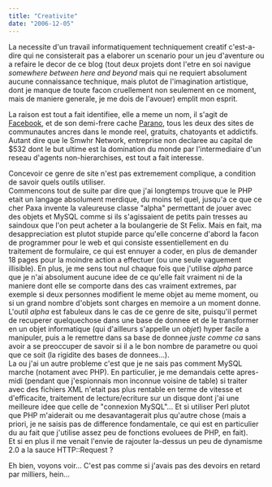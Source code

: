 ```yaml
---
title: "Creativite"
date: "2006-12-05"
---
```


La necessite d'un travail informatiquement techniquement creatif c'est-a-dire qui ne consisterait pas a elaborer un scenario pour un jeu d'aventure ou a refaire le decor de ce blog (tout deux projets dont l'etre en soi navigue _somewhere between here and beyond_ mais qui ne requiert absolument aucune connaissance technique, mais plutot de l'imagination artistique, dont je manque de toute facon cruellement non seulement en ce moment, mais de maniere generale, je me dois de l'avouer) emplit mon esprit.

La raison est tout a fait identifiee, elle a meme un nom, il s'agit de [Facebook](http://www.facebook.com), et de son demi-frere cache [Parano](http://www.parano.be), tous les deux des sites de communautes ancres dans le monde reel, gratuits, chatoyants et addictifs. Autant dire que le Smwhr Network, entreprise non declaree au capital de $532 dont le but ultime est la domination du monde par l'intermediaire d'un reseau d'agents non-hierarchises, est tout a fait interesse.

Concevoir ce genre de site n'est pas extremement complique, a condition de savoir quels outils utiliser.  
Commencons tout de suite par dire que j'ai longtemps trouve que le PHP etait un langage absolument merdique, du moins tel quel, jusqu'a ce que ce cher Paxa invente la valeureuse classe "alpha" permettant de jouer avec des objets et MySQL comme si ils s'agissaient de petits pain tresses au saindoux que l'on peut acheter a la boulangerie de St Felix. Mais en fait, ma desappreciation est plutot stupide parce qu'elle concerne d'abord la facon de programmer pour le web et qui consiste essentiellement en du traitement de formulaire, ce qui est ennuyer a coder, en plus de demander 18 pages pour la moindre action a effectuer (ou une seule vaguement illisible). En plus, je me sens tout nul chaque fois que j'utilise _alpha_ parce que je n'ai absolument aucune idee de ce qu'elle fait vraiment ni de la maniere dont elle se comporte dans des cas vraiment extremes, par exemple si deux personnes modifient le meme objet au meme moment, ou si un grand nombre d'objets sont charges en memoire a un moment donne.  
L'outil _alpha_ est fabuleux dans le cas de ce genre de site, puisqu'il permet de recuperer quelquechose dans une base de donnee et de le transformer en un objet informatique (qui d'ailleurs s'appelle un _objet_) hyper facile a manipuler, puis a le remettre dans sa base de donnee _juste comme ca_ sans avoir a se preoccuper de savoir si il a le bon nombre de parametre ou quoi que ce soit (la rigidite des bases de donnees...).  
La ou j'ai un autre probleme c'est que je ne sais pas comment MySQL marche (notament avec PHP). En particulier, je me demandais cette apres-midi (pendant que j'espionnais mon inconnue voisine de table) si traiter avec des fichiers XML n'etait pas plus rentable en terme de vitesse et d'efficacite, traitement de lecture/ecriture sur un disque dont j'ai une meilleure idee que celle de "connexion MySQL"... Et si utiliser Perl plutot que PHP m'aiderait ou me desavantagerait plus qu'autre chose (mais a priori, je ne saisis pas de difference fondamentale, ce qui est en particulier du au fait que j'utilise assez peu de fonctions evoluees de PHP, en fait).  
Et si en plus il me venait l'envie de rajouter la-dessus un peu de dynamisme 2.0 a la sauce HTTP::Request ?

Eh bien, voyons voir... C'est pas comme si j'avais pas des devoirs en retard par milliers, hein...
